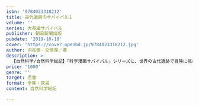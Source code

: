 ```yaml
---
isbn: '9784023318212'
title: 古代遺跡のサバイバル１
volume: ''
series: 大長編サバイバル
publisher: 朝日新聞出版
pubdate: '2019-10-18'
cover: 'https://cover.openbd.jp/9784023318212.jpg'
author: 洪在徹・文情厚／著
description: >-
  【自然科学/自然科学総記】「科学漫画サバイバル」シリーズに、世界の古代遺跡で冒険に挑む「大長編サバイバル」シリーズが登場（全６巻予定）。中国大陸を初めて統一した秦の始皇帝が建設した広大な「始皇帝陵」。アマチュア考古学者の父と息子のウジュは、陵を探査中に地下都市に墜落し……。
price: '1000'
genre: ''
target: 児童
format: 全集・双書
content: 自然科学総記

---
```

